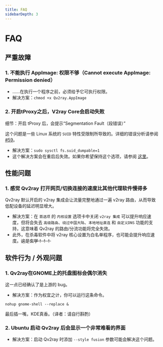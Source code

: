```yaml
---
title: FAQ
sidebarDepth: 3
---
```


# FAQ

## 严重故障

### 1. 不能执行 AppImage: 权限不够（Cannot execute AppImage: Permission denied）

- ……在执行一个程序之前，必须给予它可执行权限。
- 解决方案：`chmod +x Qv2ray.AppImage`

### 2. 开启tProxy之后，V2ray Core会启动失败

细节：开启 tProxy 后，会提示“Segmentation Fault（段错误）”

这个问题是一些 Linux 系统的 `SUID` 特性受限制所导致的。详细的错误分析请参阅 [#59](https://github.com/lhy0403/Qv2ray/issues/59)。

- 解决方案：`sudo sysctl fs.suid_dumpable=1`
- 这个解决方案会在重启后失效。如果你希望保持这个选项，请参阅 [这里](http://ssdxiao.github.io/linux/2017/03/20/Sysctl-not-applay-on-boot.html)。

## 性能问题

### 1. 感觉 Qv2ray 打开网页/切换连接的速度比其他代理软件慢得多
Qv2ray 默认开启的 v2ray 集成会让流量完整地通过一遍 v2ray 路由，从而导致低配设备的延迟明显增大。

- 解决方案：在 `首选项` 的 `内核设置` 选项卡中关闭 `v2ray 集成` 可以提升响应速度，但将会失去 `高级路由`、`绕过中国大陆`、`本地地址直连` 和 `自定义DNS` 功能的支持，这意味着 Qv2ray 的路由/分流功能将完全失效。
- 此外，在杀毒软件中将 v2ray 核心设置为白名单程序，也可能会提升响应速度。~~这是玄学！！！~~

##  软件行为 / 外观问题

### 1. Qv2ray在GNOME上的托盘图标会偶尔消失

这一点已经确认了是上游的 bug。

- 解决方案：作为权宜之计，你可以运行这条命令。

```shell
nohup gnome-shell --replace &
```

最后插一嘴，KDE真香。（译者：请自行斟酌）

### 2. Ubuntu 启动 Qv2ray 后会显示一个非常难看的界面

- 解决方案：启动 Qv2ray 时添加 `--style fusion` 参数可能会解决这个问题。
